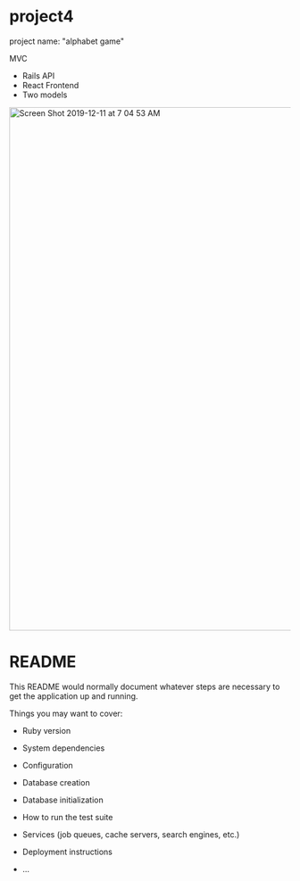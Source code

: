 # project4

project name:   "alphabet game"

MVC

*   Rails API
*   React Frontend
*   Two models
<img width="938" alt="Screen Shot 2019-12-11 at 7 04 53 AM" src="https://user-images.githubusercontent.com/50890918/70620245-ba481100-1be4-11ea-9761-7c17d9948be2.png">




# README

This README would normally document whatever steps are necessary to get the
application up and running.

Things you may want to cover:

* Ruby version

* System dependencies

* Configuration

* Database creation

* Database initialization

* How to run the test suite

* Services (job queues, cache servers, search engines, etc.)

* Deployment instructions

* ...
